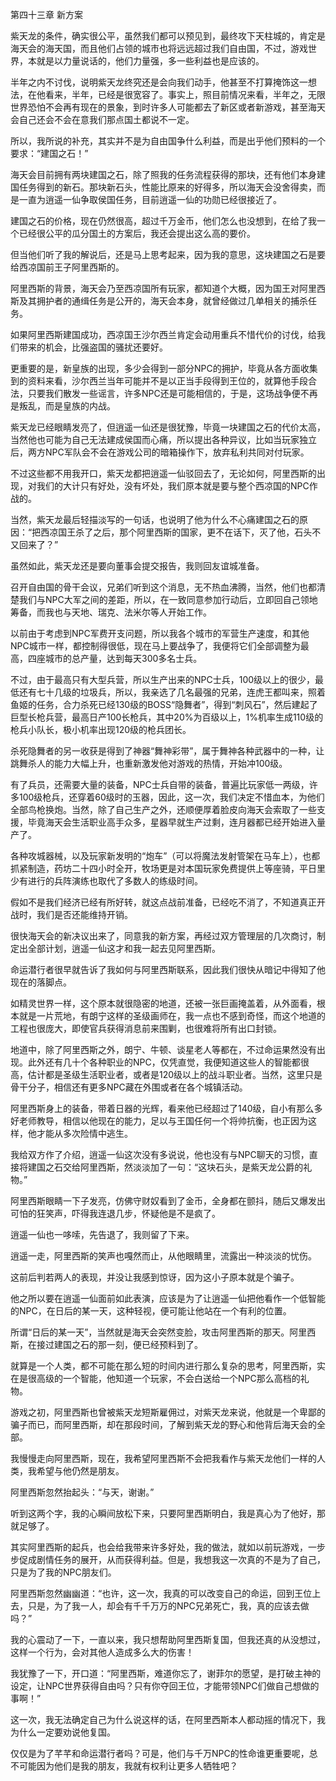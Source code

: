 第四十三章 新方案


紫天龙的条件，确实很公平，虽然我们都可以预见到，最终攻下天柱城的，肯定是海天会的海天国，而且他们占领的城市也将远远超过我们自由国，不过，游戏世界，本就是以力量说话的，他们力量强，多一些利益也是应该的。

半年之内不讨伐，说明紫天龙终究还是会向我们动手，他甚至不打算掩饰这一想法，在他看来，半年，已经是很宽容了。事实上，照目前情况来看，半年之，无限世界恐怕不会再有现在的景象，到时许多人可能都去了新区或者新游戏，甚至海天会自己还会不会在意我们那点国土都说不一定。

所以，我所说的补充，其实并不是为自由国争什么利益，而是出乎他们预料的一个要求：“建国之石！”

海天会目前拥有两块建国之石，除了照我的任务流程获得的那块，还有他们本身建国任务得到的新石。那块新石头，性能比原来的好得多，所以海天会没舍得卖，而是一直为逍遥一仙争取侯国任务，目前逍遥一仙的功勋已经很接近了。

建国之石的价格，现在仍然很高，超过千万金币，他们怎么也没想到，在给了我一个已经很公平的瓜分国土的方案后，我还会提出这么高的要价。

但当他们听了我的解说后，还是马上思考起来，因为我的意思，这块建国之石是要给西凉国前王子阿里西斯的。

阿里西斯的背景，海天会乃至西凉国所有玩家，都知道个大概，因为国王对阿里西斯及其拥护者的通缉任务是公开的，海天会本身，就曾经做过几单相关的捕杀任务。

如果阿里西斯建国成功，西凉国王沙尔西兰肯定会动用重兵不惜代价的讨伐，给我们带来的机会，比强盗国的骚扰还要好。

更重要的是，新皇族的出现，多少会得到一部分NPC的拥护，毕竟从各方面收集到的资料来看，沙尔西兰当年可能并不是以正当手段得到王位的，就算他手段合法，只要我们散发一些谣言，许多NPC还是可能相信的，于是，这场战争便不再是叛乱，而是皇族的内战。

紫天龙已经眼睛发亮了，但逍遥一仙还是很犹豫，毕竟一块建国之石的代价太高，当然他也可能为自己无法建成侯国而心痛，所以提出各种异议，比如当玩家独立后，两方NPC军队会不会在游戏公司的暗箱操作下，放弃私利共同对付玩家。

不过这些都不用我开口，紫天龙都把逍遥一仙驳回去了，无论如何，阿里西斯的出现，对我们的大计只有好处，没有坏处，我们原本就是要与整个西凉国的NPC作战的。

当然，紫天龙最后轻描淡写的一句话，也说明了他为什么不心痛建国之石的原因：“把西凉国王杀了之后，那个阿里西斯的国家，更不在话下，灭了他，石头不又回来了？”

虽然如此，紫天龙还是要向董事会提交报告，我则回友谊城准备。

召开自由国的骨干会议，兄弟们听到这个消息，无不热血沸腾，当然，他们也都清楚我们与NPC大军之间的差距，所以，在一致同意参加行动后，立即回自己领地筹备，而我也与天地、瑞克、法米尔等人开始工作。

以前由于考虑到NPC军费开支问题，所以我各个城市的军营生产速度，和其他NPC城市一样，都控制得很低，现在马上要战争了，我便将它们全部调整为最高，四座城市的总产量，达到每天300多名士兵。

不过，由于最高只有大型兵营，所以生产出来的NPC士兵，100级以上的很少，最低还有七十几级的垃圾兵，所以，我亲选了几名最强的兄弟，连虎王都叫来，照着鱼姬的任务，合力杀死已经130级的BOSS“隐舞者”，得到“刺风石”，然后建起了巨型长枪兵营，最高日产100长枪兵，其中20%为百级以上，1%机率生成110级的枪兵小队长，极小机率出现120级的枪兵团长。

杀死隐舞者的另一收获是得到了神器“舞神彩带”，属于舞神各种武器中的一种，让跳舞杀人的能力大幅上升，也重新激发他对游戏的热情，开始冲100级。

有了兵员，还需要大量的装备，NPC士兵自带的装备，普遍比玩家低一两级，许多100级枪兵，还穿着60级时的玉器，因此，这一次，我们决定不惜血本，为他们全部鸟枪换炮。当然，除了自己生产之外，还顺便厚着脸皮向海天会索取了一些支援，毕竟海天会生活职业高手众多，星器早就生产过剩，连月器都已经开始进入量产了。

各种攻城器械，以及玩家新发明的“炮车”（可以将魔法发射管架在马车上），也都抓紧制造，药坊二十四小时全开，牧场更是对本国玩家免费提供上等座骑，平日里少有进行的兵阵演练也取代了多数人的练级时间。

假如不是我们经济已经有所好转，就这点战前准备，已经吃不消了，不知道真正开战时，我们是否还能维持开销。

很快海天会的新决议出来了，同意我的新方案，再经过双方管理层的几次商讨，制定出全部计划，逍遥一仙这才和我一起去见阿里西斯。

命运潜行者很早就告诉了我如何与阿里西斯联系，因此我们很快从暗记中得知了他现在的落脚点。

如精灵世界一样，这个原本就很隐密的地道，还被一张巨画掩盖着，从外面看，根本就是一片荒地，有朗宁这样的圣级画师在，我一点也不感到奇怪，而这个地道的工程也很庞大，即使官兵获得消息前来围剿，也很难将所有出口封锁。

地道中，除了阿里西斯之外，朗宁、牛顿、谈星老人等都在，不过命运果然没有出现。此外还有几十个各种职业的NPC，仅凭直觉，我便知道这些人的智能都很高，估计都是圣级生活职业者，或者是120级以上的战斗职业者。当然，这里只是骨干分子，相信还有更多NPC藏在外围或者在各个城镇活动。

阿里西斯身上的装备，带着日器的光辉，看来他已经超过了140级，自小有那么多好老师教导，相信以他现在的能力，足以与王国任何一个将帅抗衡，也正因为这样，他才能从多次险情中逃生。

我给双方作了介绍，逍遥一仙这次没有多说说，他也没有与NPC聊天的习惯，直接将建国之石交给阿里西斯，然淡淡加了一句：“这块石头，是紫天龙公爵的礼物。”

阿里西斯眼睛一下子发亮，仿佛守财奴看到了金币，全身都在颤抖，随后又爆发出可怕的狂笑声，吓得我连退几步，怀疑他是不是疯了。

逍遥一仙也一哆嗦，先告退了，我则留了下来。

逍遥一走，阿里西斯的笑声也嘎然而止，从他眼睛里，流露出一种淡淡的忧伤。

这前后判若两人的表现，并没让我感到惊讶，因为这小子原本就是个骗子。

他之所以要在逍遥一仙面前如此表演，应该是为了让逍遥一仙把他看作一个低智能的NPC，在日后的某一天，这种轻视，便可能让他站在一个有利的位置。

所谓“日后的某一天”，当然就是海天会突然变脸，攻击阿里西斯的那天。阿里西斯，在接过建国之石的那一刻，便已经预料到了。

就算是一个人类，都不可能在那么短的时间内进行那么复杂的思考，阿里西斯，实在是很高级的一个智能，他知道一个玩家，不会白送给一个NPC那么高档的礼物。

游戏之初，阿里西斯也曾被紫天龙短斯雇佣过，对紫天龙来说，他就是一个卑鄙的骗子而已，而阿里西斯，却在那段时间，了解到紫天龙的野心和他背后海天会的全部。

我慢慢走向阿里西斯，现在，我希望阿里西斯不会把我看作与紫天龙他们一样的人类，我希望与他仍然是朋友。

阿里西斯忽然抬起头：“与天，谢谢。”

听到这两个字，我的心瞬间放松下来，只要阿里西斯明白，我是真心为了他好，那就足够了。

其实阿里西斯的起兵，也会给我带来许多好处，我的做法，就如以前玩游戏，一步步促成剧情任务的展开，从而获得利益。但是，我想我这一次真的不是为了自己，只是为了我的NPC朋友们。

阿里西斯忽然幽幽道：“也许，这一次，我真的可以改变自己的命运，回到王位上去，只是，为了我一人，却会有千千万万的NPC兄弟死亡，我，真的应该去做吗？”

我的心震动了一下，一直以来，我只想帮助阿里西斯复国，但我还真的从没想过，这样一个行为，会对其他人造成多么大的伤害！

我犹豫了一下，开口道：“阿里西斯，难道你忘了，谢菲尔的愿望，是打破主神的设定，让NPC世界获得自由吗？只有你夺回王位，才能带领NPC们做自己想做的事啊！”

这一次，我无法确定自己为什么说这样的话，在阿里西斯本人都动摇的情况下，我为什么一定要劝说他复国。

仅仅是为了芊芊和命运潜行者吗？可是，他们与千万NPC的性命谁更重要呢，总不可能因为他们是我的朋友，我就有权利让更多人牺牲吧？





